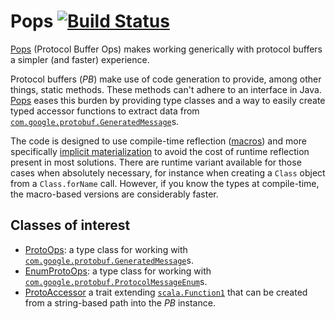 # Pops [![Build Status](https://travis-ci.org/deaktator/pops.svg?branch=master)](https://travis-ci.org/deaktator/pops) #

[Pops](https://github.com/deaktator/pops) (Protocol Buffer Ops) makes working generically with protocol buffers
a simpler (and faster) experience.  



Protocol buffers (*PB*) make use of code generation to provide, among other things, static methods.  These methods can't adhere to an interface in Java. [Pops](https://github.com/deaktator/pops) eases this burden by providing type classes and a way to easily create typed accessor functions to extract data from [`com.google.protobuf.GeneratedMessage`](https://developers.google.com/protocol-buffers/docs/reference/java/com/google/protobuf/GeneratedMessage)s.  

The code is designed to use compile-time reflection ([macros](http://docs.scala-lang.org/overviews/macros/overview.html)) and more specifically [implicit materialization](http://docs.scala-lang.org/overviews/macros/implicits) to avoid the cost of runtime reflection present in most solutions.  There are runtime variant available for those cases when absolutely necessary, for instance when creating a `Class` object from a `Class.forName` call.  However, if you know the types at compile-time, the macro-based versions are considerably faster.

## Classes of interest

- [ProtoOps](https://github.com/deaktator/pops/blob/master/pops-2.4.1/src/main/scala/deaktator/pops/msgs/ProtoOps.scala): a
type class for working with [`com.google.protobuf.GeneratedMessage`](https://developers.google.com/protocol-buffers/docs/reference/java/com/google/protobuf/GeneratedMessage)s.
- [EnumProtoOps](https://github.com/deaktator/pops/blob/master/pops-2.4.1/src/main/scala/deaktator/pops/enums/EnumProtoOps.scala): a type class for working with [`com.google.protobuf.ProtocolMessageEnum`](https://developers.google.com/protocol-buffers/docs/reference/java/com/google/protobuf/ProtocolMessageEnum)s.
- [ProtoAccessor](https://github.com/deaktator/pops/blob/master/pops-2.4.1/src/main/scala/deaktator/pops/fn/ProtoAccessor.scala) a trait extending [`scala.Function1`](http://www.scala-lang.org/api/current/index.html#scala.Function1) that can be created from a string-based path into the *PB* instance.
